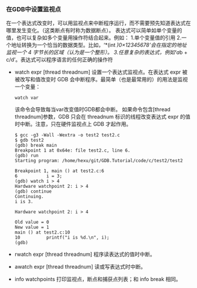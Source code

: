 ### 在GDB中设置监视点

在一个表达式改变时，可以用监视点来中断程序运行，而不需要预先知道表达式在哪里发生变化。（这类断点有时称为数据断点）。
表达式可以简单如单个变量的值，也可以复杂如多个变量用操作符结合起来。例如：
1.单个变量值的引用
2.一个地址转换为一个恰当的数据类型。比如，‘*(int *)0×12345678’会在指定的地址监视一个 4 字节长的区域（认为是一个整形）。
3.任意复杂的表达式，例如‘a*b + c/d’。表达式可以程序语言的任何正确的操作符

- watch expr [thread threadnum]
    设置一个表达式监视点。在表达式 expr 被被改写和值改变时 GDB 会中断程序。最简单（也是最常用的）的用法是监视一个变量：
    ```
    watch var
    ```
    该命令会导致每当var改变值时GDB都会中断。
    如果命令包含[thread threadnum]参数，GDB 只会在 threadnum 标识的线程改变表达式 expr 的值时中断。注意，只在硬件监视点上 GDB 才起作用。
    ```
    $ gcc -g3 -Wall -Wextra -o test2 test2.c 
    $ gdb test2
    (gdb) break main
    Breakpoint 1 at 0x64e: file test2.c, line 6.
    (gdb) run
    Starting program: /home/hexu/git/GDB.Tutorial/code/c/test2/test2
    
    Breakpoint 1, main () at test2.c:6
    6           i = 3;
    (gdb) watch i > 4
    Hardware watchpoint 2: i > 4
    (gdb) continue
    Continuing.
    i is 3.
    
    Hardware watchpoint 2: i > 4
    
    Old value = 0
    New value = 1
    main () at test2.c:10
    10          printf("i is %d.\n", i);
    (gdb)
    ```

- rwatch expr [thread threadnum]
    程序读表达式的值时中断。

- awatch expr [thread threadnum]
    读或写表达式时中断。

- info watchpoints
    打印监视点，断点和捕获点列表；和 info break 相同。

